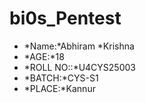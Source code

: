 # bi0s_Pentest
- *Name:*Abhiram *Krishna
- *AGE:*18
- *ROLL NO::*U4CYS25003
- *BATCH:*CYS-S1
- *PLACE:*Kannur
